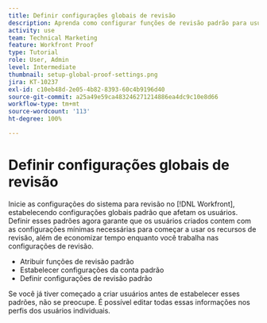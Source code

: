 ```yaml
---
title: Definir configurações globais de revisão
description: Aprenda como configurar funções de revisão padrão para usuários; configurações de conta de revisão padrão; e configurações de revisão padrão para revisões.
activity: use
team: Technical Marketing
feature: Workfront Proof
type: Tutorial
role: User, Admin
level: Intermediate
thumbnail: setup-global-proof-settings.png
jira: KT-10237
exl-id: c10eb48d-2e05-4b82-8393-60c4b9196d40
source-git-commit: a25a49e59ca483246271214886ea4dc9c10e8d66
workflow-type: tm+mt
source-wordcount: '113'
ht-degree: 100%

---
```


# Definir configurações globais de revisão

Inicie as configurações do sistema para revisão no [!DNL Workfront], estabelecendo configurações globais padrão que afetam os usuários. Definir esses padrões agora garante que os usuários criados contem com as configurações mínimas necessárias para começar a usar os recursos de revisão, além de economizar tempo enquanto você trabalha nas configurações de revisão.

* Atribuir funções de revisão padrão
* Estabelecer configurações da conta padrão
* Definir configurações de revisão padrão

Se você já tiver começado a criar usuários antes de estabelecer esses padrões, não se preocupe. É possível editar todas essas informações nos perfis dos usuários individuais.
